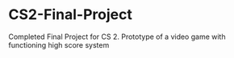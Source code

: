 # CS2-Final-Project
Completed Final Project for CS 2. Prototype of a video game with functioning high score system

